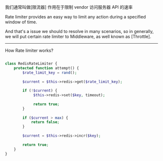 

我们通常叫做[限流器] 作用在于限制 vendor 访问服务器 API 的速率

Rate limiter provides an easy way to limit any action during a specified window of time.

And that's a issue we should to resolve in many scenarios, so in generally, we will put certain rate limiter to Middleware,
as well known as [Throttle].

------------

How Rate limiter works?

```php

class RedisRateLimiter {
    protected function attempt() {
        $rate_limit_key = rand();
        
        $current = $this->redis->get($rate_limit_key);
        
        if (!$current) {
             $this->redis->set($key, timeout);
             
             return true;
        }
        
        if ($current > max) {
            return false;
        }
        
        $current = $this->redis->incr($key);
        
        return true;
    }
}



```

